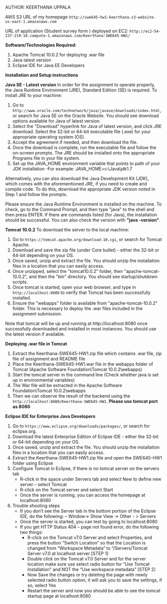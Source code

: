 AUTHOR: KEERTHANA UPPALA

AWS S3 URL of my homepage `http://swe645-hw1-keerthana.s3-website-us-east-1.amazonaws.com`

URL of application (Student survey form ) deployed on EC2: `http://ec2-54-237-219-10.compute-1.amazonaws.com/Keerthana-SWE645-HW1/`

**Software/Technologies Required:**

1. Apache Tomcat 10.0.2 for deploying .war file
2. Java latest version
3. Eclipse IDE for Java EE Developers

**Installation and Setup instructions**

**Java SE - Latest version** 
In order for the assignment to operate properly, the Java Runtime Environment (JRE), Standard Edition (SE) is required. To install JRE to your machine: 
1. Go to `http://www.oracle.com/technetwork/java/javase/downloads/index.html`, or search for Java SE on the Oracle Website. You should see download options available for Java of latest version. 
2. Select the "Download" hyperlink for Java of latest version, and click JRE download. Select the 32-bit or 64-bit executable file (.exe) for your appropriate operating system (OS). 
3. Accept the agreement if needed, and then download the file. 
4. Once the download is complete, run the executable file and follow the on-screen prompts. The JRE should be installed onto the appropriate Programs file in your file system. 
5. Set up the JAVA_HOME environment variable that points to path of your JDK installation
   -For example: JAVA_HOME=c:\Java\jdk1.7

Alternatively, you can also download the Java Development Kit (JDK), which comes with the aforementioned JRE, if you need to create and compile code. To do this, download the appropriate JDK version noted in Step 1 and follow the prompts. 

Please ensure the Java Runtime Environment is installed on the machine. To check, go to the Command Prompt, and then type "java" to the shell and then press ENTER. If there are commands listed (for Java), the installation should be successful. You can also check the version with **"java -version"**. 

**Tomcat 10.0.2**
To download the server to the local machine: 
1. Go to `https://tomcat.apache.org/download-10.cgi`, or search for Tomcat Apache.  
2. Download and save the zip file (under Core bullet) - either the 32-bit or 64-bit depending on your OS.
3. Once saved, unzip and extract the file. You should unzip the installation files in a location that you can easily access. 
4. Once unzipped, select the "tomcat10.0.2" folder, then "apache-tomcat-10.0.2", and then the "bin" directory. You should see startup/shutdown scripts. 
5. Once tomcat is started, open your web browser, and type in `http://localhost:8080` to verify that Tomcat has been successfully installed. 
6. Ensure the "webapps" folder is available from "apache-tomcat-10.0.2" folder. This is necessary to deploy the .war files included in the assignment submission. 

Note that tomcat will be up and running at http://localhost:8080 once successfully downloaded and installed in most instances. You should use the latest version if available.

**Deploying .war file in Tomcat**
1. Extract the Keerthana-SWE645-HW1.zip file which contains .war file, zip file of assignment and README file
2. Place the Keerthana-SWE645-HW1.war file in the webapps folder of Tomcat (Apache Software Foundation\Tomcat 10.0.2\webapps\)
3. Start the tomcat server in the command line (Check whether java is set up in environmental variables)
4. The War file will be extracted in the Apache Software Foundation\Tomcat 10.0.2\webapps
5. Then we can observe the result of the backend using the `http://localhost:8080/Keerthana-SWE645-HW1`. **Please use tomcat port as 8080**

**Eclipse IDE for Enterprise Java Developers**
1. Go to `https://www.eclipse.org/downloads/packages/`, or search for eclipse.org.
2. Download the latest Enterprise Edition of Eclipse IDE - either the 32-bit or 64-bit depending on your OS.
3. Once saved, unzip and extract the file. You should unzip the installation files in a location that you can easily access.
4. Extract the Keerthana-SWE645-HW1.zip file and open the SWE645-HW1 folder using Eclipse
5. Configure Tomcat in Eclipse, if there is no tomcat server on the servers tab
   * R-click in the space under Servers tab and select New to define new server – select Tomcat
   * R-click on the Tomcat server and select Start
   * Once the server is running, you can access the homepage at localhost:8080
6. Trouble shooting steps
   * If you don’t see the Server tab in the bottom portion of the Eclipse IDE, do the following:
     – Window-> Show View -> Other - > Servers
   * Once the server is started, you can test by going to localhost:8080
   * If you get HTTP Status 404 – page not found error, do the following two things:
     - R-click on the Tomcat v7.0 Server and select Properties, and press the button “Switch Location” so that the Location is changed from “Workspace Metadata” to “/Servers/Tomcat Server v7.0 at localhost server [STEP 1]
     - Double click on the Tomcat v7.0 Server and for the server location make sure use select radio button for “Use Tomcat Installation” and NOT the “Use workspace metadata” [STEP 2]
     - Now Save the changes or try deleting the page with newly selected radio button option, it will ask you to save the settings, if so, select Yes
     - Restart the server and now you should be able to see the tomcat startup page at localhost:8080
   
